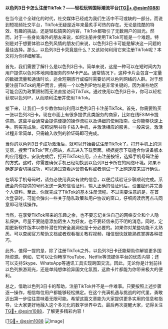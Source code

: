 **以色列3日卡怎么注册TikTok？——轻松玩转国际潮流平台[[TG💪+ @esim1088](https://t.me/s/esim1088)]**

在当今这个全球化的时代，社交媒体已经成为我们生活中不可或缺的一部分。而说到短视频社交平台，TikTok无疑是近年来最炙手可热的存在。无论是炫酷的特效、有趣的挑战，还是轻松搞笑的内容，TikTok都吸引了无数用户的目光。然而，对于一些身处海外的朋友来说，如何注册并使用TikTok可能是一个难题。特别是对于想要体验以色列风情的朋友们来说，以色列3日卡可能是解决这一问题的最佳选择。那么，以色列3日卡究竟是什么？又该如何利用它来注册TikTok呢？本文将为你详细解答。

首先，我们需要了解什么是以色列3日卡。简单来说，这是一种可以在短时间内为用户提供以色列本地网络服务的SIM卡产品。通常情况下，这种卡片会包含一定量的数据流量和通话时长，适合短期旅行或临时需要访问以色列网络的人群。对于想要注册TikTok的用户而言，拥有一个以色列IP地址是非常关键的，因为某些地区可能会因为政策限制而无法直接访问TikTok。通过使用以色列3日卡，你可以轻松获取以色列IP，从而顺利注册并使用TikTok。

接下来，让我们一步步教你如何利用以色列3日卡注册TikTok。首先，你需要购买一张以色列3日卡。现在市面上有很多提供此类服务的商家，比如在线ESIM卡提供商。这些平台通常会提供便捷的操作流程以及详细的使用指南，让你能够快速上手。购买完成后，按照说明书将卡插入手机，并激活相应的服务。一般来说，激活过程非常简单，只需输入收到的验证码即可完成。

当你的以色列3日卡成功激活后，就可以开始尝试注册TikTok了。打开手机上的浏览器，搜索“TikTok”官方网站，点击进入下载页面。根据提示下载适合你设备版本的应用程序。安装完成后，打开TikTok应用，点击注册按钮，选择手机号码注册的方式。这时，你需要确保手机已经切换到以色列3日卡所在的网络环境。如果不确定是否切换成功，可以通过查看运营商名称或者测试一下上网速度来进行确认。

在填写手机号码时，请务必使用真实有效的信息，以便后续验证步骤顺利完成。系统会向你提供的号码发送一条短信验证码，输入正确的验证码后，设置密码并完善个人资料。至此，你就完成了TikTok的基本注册流程。不过需要注意的是，在首次登录时，可能会弹出一些关于隐私政策和用户协议的窗口，仔细阅读后再点击同意即可继续操作。

当然，在享受TikTok带来的乐趣之余，也不要忘记关注自己的网络安全和个人隐私保护。尽量不要随意添加陌生人为好友，也不要轻信来历不明的消息。同时，定期更新软件版本以修补潜在的安全漏洞也是十分必要的。如果你对某些功能不太熟悉，可以查阅官方帮助文档或者观看相关教程视频，相信很快就能熟练掌握各种技巧。

此外，值得一提的是，除了注册TikTok之外，以色列3日卡还能帮助你解锁更多国际资源。例如，它可以让你畅享YouTube、Netflix等流媒体平台的优质内容；还可以支持Skype、WhatsApp等通讯工具实现跨国交流。因此，无论你是计划前往以色列旅游观光，还是单纯想体验异国文化氛围，这款卡片都能为你带来极大的便利。

总之，借助以色列3日卡的帮助，注册TikTok并不是一件难事。只要按照上述步骤逐一操作，相信每位用户都能够轻松搞定。在这个充满机遇与挑战的时代里，勇敢迈出第一步往往意味着无限可能。希望这篇文章能为大家提供更多实用的信息和指导，让大家更好地融入这个多元化的数字世界中去。最后再次提醒大家，记得关注[TG💪+ @esim1088](https://t.me/s/esim1088)，了解更多精彩内容！

[[TG💪+ @esim1088](https://t.me/s/esim1088) ![Image](https://i.postimg.cc/4NQfJmqS/Snipaste-2025-05-13-00-14-12.png)]